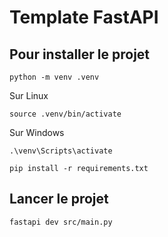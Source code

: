 # Template FastAPI

## Pour installer le projet
```
python -m venv .venv 
```
Sur Linux
```
source .venv/bin/activate
```
Sur Windows
```
.\venv\Scripts\activate
```
```
pip install -r requirements.txt
```

## Lancer le projet
```
fastapi dev src/main.py
```